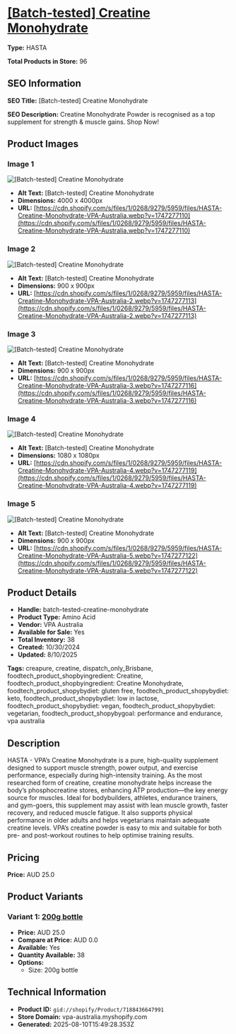 # [[Batch-tested] Creatine Monohydrate](https://vpa-australia.myshopify.com/products/batch-tested-creatine-monohydrate)

**Type:** HASTA

**Total Products in Store:** 96

## SEO Information

**SEO Title:** [Batch-tested] Creatine Monohydrate

**SEO Description:** Creatine Monohydrate Powder is recognised as a top supplement for strength & muscle gains. Shop Now!

## Product Images

### Image 1
![[Batch-tested] Creatine Monohydrate](https://cdn.shopify.com/s/files/1/0268/9279/5959/files/HASTA-Creatine-Monohydrate-VPA-Australia.webp?v=1747277110)

- **Alt Text:** [Batch-tested] Creatine Monohydrate
- **Dimensions:** 4000 x 4000px
- **URL:** [https://cdn.shopify.com/s/files/1/0268/9279/5959/files/HASTA-Creatine-Monohydrate-VPA-Australia.webp?v=1747277110](https://cdn.shopify.com/s/files/1/0268/9279/5959/files/HASTA-Creatine-Monohydrate-VPA-Australia.webp?v=1747277110)

### Image 2
![[Batch-tested] Creatine Monohydrate](https://cdn.shopify.com/s/files/1/0268/9279/5959/files/HASTA-Creatine-Monohydrate-VPA-Australia-2.webp?v=1747277113)

- **Alt Text:** [Batch-tested] Creatine Monohydrate
- **Dimensions:** 900 x 900px
- **URL:** [https://cdn.shopify.com/s/files/1/0268/9279/5959/files/HASTA-Creatine-Monohydrate-VPA-Australia-2.webp?v=1747277113](https://cdn.shopify.com/s/files/1/0268/9279/5959/files/HASTA-Creatine-Monohydrate-VPA-Australia-2.webp?v=1747277113)

### Image 3
![[Batch-tested] Creatine Monohydrate](https://cdn.shopify.com/s/files/1/0268/9279/5959/files/HASTA-Creatine-Monohydrate-VPA-Australia-3.webp?v=1747277116)

- **Alt Text:** [Batch-tested] Creatine Monohydrate
- **Dimensions:** 900 x 900px
- **URL:** [https://cdn.shopify.com/s/files/1/0268/9279/5959/files/HASTA-Creatine-Monohydrate-VPA-Australia-3.webp?v=1747277116](https://cdn.shopify.com/s/files/1/0268/9279/5959/files/HASTA-Creatine-Monohydrate-VPA-Australia-3.webp?v=1747277116)

### Image 4
![[Batch-tested] Creatine Monohydrate](https://cdn.shopify.com/s/files/1/0268/9279/5959/files/HASTA-Creatine-Monohydrate-VPA-Australia-4.webp?v=1747277119)

- **Alt Text:** [Batch-tested] Creatine Monohydrate
- **Dimensions:** 1080 x 1080px
- **URL:** [https://cdn.shopify.com/s/files/1/0268/9279/5959/files/HASTA-Creatine-Monohydrate-VPA-Australia-4.webp?v=1747277119](https://cdn.shopify.com/s/files/1/0268/9279/5959/files/HASTA-Creatine-Monohydrate-VPA-Australia-4.webp?v=1747277119)

### Image 5
![[Batch-tested] Creatine Monohydrate](https://cdn.shopify.com/s/files/1/0268/9279/5959/files/HASTA-Creatine-Monohydrate-VPA-Australia-5.webp?v=1747277122)

- **Alt Text:** [Batch-tested] Creatine Monohydrate
- **Dimensions:** 900 x 900px
- **URL:** [https://cdn.shopify.com/s/files/1/0268/9279/5959/files/HASTA-Creatine-Monohydrate-VPA-Australia-5.webp?v=1747277122](https://cdn.shopify.com/s/files/1/0268/9279/5959/files/HASTA-Creatine-Monohydrate-VPA-Australia-5.webp?v=1747277122)

## Product Details

- **Handle:** batch-tested-creatine-monohydrate
- **Product Type:** Amino Acid
- **Vendor:** VPA Australia
- **Available for Sale:** Yes
- **Total Inventory:** 38
- **Created:** 10/30/2024
- **Updated:** 8/10/2025

**Tags:** creapure, creatine, dispatch_only_Brisbane, foodtech_product_shopbyingredient: Creatine, foodtech_product_shopbyingredient: Creatine Monohydrate, foodtech_product_shopybydiet: gluten free, foodtech_product_shopybydiet: keto, foodtech_product_shopybydiet: low in lactose, foodtech_product_shopybydiet: vegan, foodtech_product_shopybydiet: vegetarian, foodtech_product_shopybygoal: performance and endurance, vpa australia

## Description

HASTA - VPA’s Creatine Monohydrate is a pure, high-quality supplement designed to support muscle strength, power output, and exercise performance, especially during high-intensity training. As the most researched form of creatine, creatine monohydrate helps increase the body’s phosphocreatine stores, enhancing ATP production—the key energy source for muscles. Ideal for bodybuilders, athletes, endurance trainers, and gym-goers, this supplement may assist with lean muscle growth, faster recovery, and reduced muscle fatigue. It also supports physical performance in older adults and helps vegetarians maintain adequate creatine levels. VPA’s creatine powder is easy to mix and suitable for both pre- and post-workout routines to help optimise training results.

## Pricing

**Price:** AUD 25.0

## Product Variants

### Variant 1: [200g bottle](https://vpa-australia.myshopify.com/products/batch-tested-creatine-monohydrate)

- **Price:** AUD 25.0
- **Compare at Price:** AUD 0.0
- **Available:** Yes
- **Quantity Available:** 38
- **Options:**
  - Size: 200g bottle

## Technical Information

- **Product ID:** `gid://shopify/Product/7188436647991`
- **Store Domain:** vpa-australia.myshopify.com
- **Generated:** 2025-08-10T15:49:28.353Z


